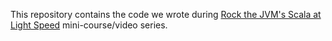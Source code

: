 This repository contains the code we wrote during  [Rock the JVM's Scala at Light Speed](https://rockthejvm.com/course/scala-at-light-speed) mini-course/video series.
